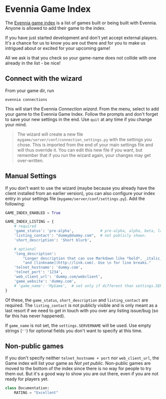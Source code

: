 # Evennia Game Index

The [Evennia game index](http://games.evennia.com) is a list of games built or being built with Evennia. Anyone is allowed to add their game to the index.

If you have just started development and don't yet accept external players. It's a chance for us to know you are out there and for you to make us intrigued about or excited for your upcoming game! 

All we ask is that you check so your game-name does not collide with one already in the list - be nice! 

## Connect with the wizard

From your game dir, run

    evennia connections 

This will start the Evennia _Connection wizard_. From the menu, select to add your game to the Evennia Game Index. Follow the prompts and don't forget to save your new settings in the end. Use `quit` at any time if you change your mind.

> The wizard will create a new file `mygame/server/conf/connection_settings.py`
> with the settings you chose. This is imported from the end of your main
> settings file and will thus override it. You can edit this new file if you
> want, but remember that if you run the wizard again, your changes may get
> over-written.

## Manual Settings 

If you don't want to use the wizard (maybe because you already have the client installed from an earlier version), you can also configure your index entry in your settings file (`mygame/server/conf/settings.py`). Add the following: 

```python
GAME_INDEX_ENABLED = True 

GAME_INDEX_LISTING = {
    # required 
    'game_status': 'pre-alpha',            # pre-alpha, alpha, beta, launched
    'listing_contact': "dummy@dummy.com",  # not publicly shown.
    'short_description': 'Short blurb',    

    # optional 
    'long_description':
        "Longer description that can use Markdown like *bold*, _italic_"
        "and [linkname](http://link.com). Use \n for line breaks."
    'telnet_hostname': 'dummy.com',            
    'telnet_port': '1234',                     
    'web_client_url': 'dummy.com/webclient',   
    'game_website': 'dummy.com',              
    # 'game_name': 'MyGame',  # set only if different than settings.SERVERNAME
}
```

Of these, the `game_status`, `short_description` and `listing_contact` are required.  The `listing_contact` is not publicly visible and is only meant as a last resort if we need to get in touch with you over any listing issue/bug (so far this has never happened).

If `game_name` is not set, the `settings.SERVERNAME` will be used. Use empty strings (`''`) for optional fields you don't want to specify at this time. 

## Non-public games

If you don't specify neither `telnet_hostname + port` nor `web_client_url`, the Game index will list your game as _Not yet public_. Non-public games are moved to the bottom of the index since there is no way for people to try them out. But it's a good way to show you are out there, even if you are not ready for players yet.

```python
class Documentation:
    RATING = "Excellent"
```
